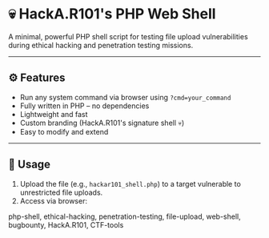 # 💀 HackA.R101's PHP Web Shell

A minimal, powerful PHP shell script for testing file upload vulnerabilities during ethical hacking and penetration testing missions.

------

## ⚙️ Features
- Run any system command via browser using `?cmd=your_command`
- Fully written in PHP – no dependencies
- Lightweight and fast
- Custom branding (HackA.R101's signature shell 💀)
- Easy to modify and extend

---

## 🚀 Usage

1. Upload the file (e.g., `hackar101_shell.php`) to a target vulnerable to unrestricted file uploads.
2. Access via browser:

php-shell, ethical-hacking, penetration-testing, file-upload, web-shell, bugbounty, HackA.R101, CTF-tools

